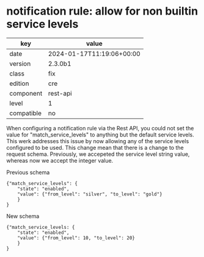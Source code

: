 [//]: # (werk v2)
# notification rule: allow for non builtin service levels

key        | value
---------- | ---
date       | 2024-01-17T11:19:06+00:00
version    | 2.3.0b1
class      | fix
edition    | cre
component  | rest-api
level      | 1
compatible | no


When configuring a notification rule via the Rest API, you could not
set the value for "match_service_levels" to anything but the default
service levels.  This werk addresses this issue by now allowing any
of the service levels configured to be used.  This change mean that
there is a change to the request schema. Previously, we accepeted
the service level string value, whereas now we accept the integer
value.

Previous schema
```
{"match_service_levels": {
    "state": "enabled",
    "value": {"from_level": "silver", "to_level": "gold"}
    }
}
```

New schema
```
{"match_service_levels: {
    "state": "enabled",
    "value": {"from_level": 10, "to_level": 20}
    }
}
```

